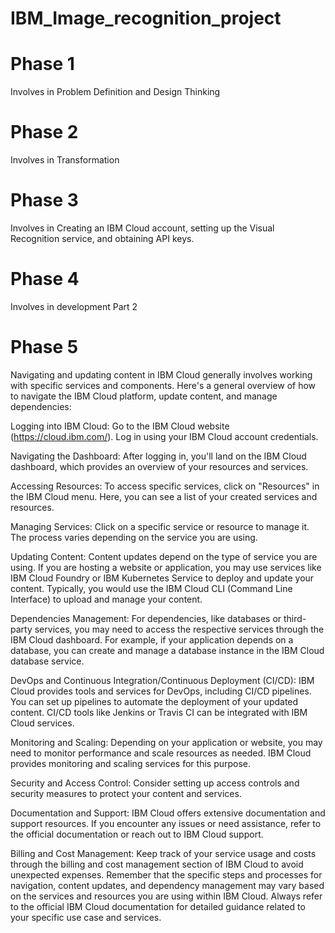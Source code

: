 # IBM_Image_recognition_project

# Phase 1
Involves in Problem Definition and Design Thinking
# Phase 2
Involves in Transformation
# Phase 3
Involves in Creating an IBM Cloud account, setting up the Visual Recognition service, and obtaining API keys. 
# Phase 4
Involves in development Part 2
# Phase 5
Navigating and updating content in IBM Cloud generally involves working with specific services and components. Here's a general overview of how to navigate the IBM Cloud platform, update content, and manage dependencies:

Logging into IBM Cloud: Go to the IBM Cloud website (https://cloud.ibm.com/). Log in using your IBM Cloud account credentials.

Navigating the Dashboard: After logging in, you'll land on the IBM Cloud dashboard, which provides an overview of your resources and services.

Accessing Resources: To access specific services, click on "Resources" in the IBM Cloud menu. Here, you can see a list of your created services and resources.

Managing Services: Click on a specific service or resource to manage it. The process varies depending on the service you are using.

Updating Content: Content updates depend on the type of service you are using. If you are hosting a website or application, you may use services like IBM Cloud Foundry or IBM Kubernetes Service to deploy and update your content. Typically, you would use the IBM Cloud CLI (Command Line Interface) to upload and manage your content.

Dependencies Management: For dependencies, like databases or third-party services, you may need to access the respective services through the IBM Cloud dashboard. For example, if your application depends on a database, you can create and manage a database instance in the IBM Cloud database service.

DevOps and Continuous Integration/Continuous Deployment (CI/CD): IBM Cloud provides tools and services for DevOps, including CI/CD pipelines. You can set up pipelines to automate the deployment of your updated content. CI/CD tools like Jenkins or Travis CI can be integrated with IBM Cloud services.

Monitoring and Scaling: Depending on your application or website, you may need to monitor performance and scale resources as needed. IBM Cloud provides monitoring and scaling services for this purpose.

Security and Access Control: Consider setting up access controls and security measures to protect your content and services.

Documentation and Support: IBM Cloud offers extensive documentation and support resources. If you encounter any issues or need assistance, refer to the official documentation or reach out to IBM Cloud support.

Billing and Cost Management: Keep track of your service usage and costs through the billing and cost management section of IBM Cloud to avoid unexpected expenses. Remember that the specific steps and processes for navigation, content updates, and dependency management may vary based on the services and resources you are using within IBM Cloud. Always refer to the official IBM Cloud documentation for detailed guidance related to your specific use case and services.

